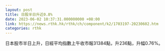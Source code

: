```yaml
---
layout: post
title: 日股半日升近0.8%
date: 2023-06-02 10:37:31.000000000 +08:00
link: https://news.rthk.hk/rthk/ch/component/k2/1703197-20230602.htm
categories: rthk
---
```


日本股市半日上升，日經平均指數上午收市報31384點，升236點，升幅0.76%。
